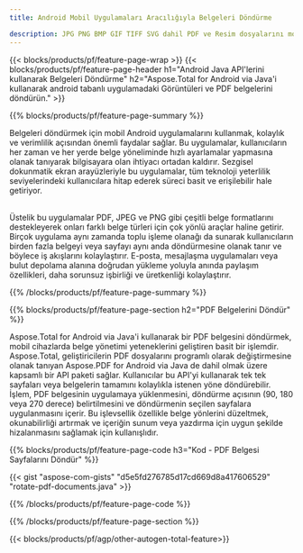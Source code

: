 ```yaml
---
title: Android Mobil Uygulamaları Aracılığıyla Belgeleri Döndürme  

description: JPG PNG BMP GIF TIFF SVG dahil PDF ve Resim dosyalarını mobil Android uygulamanız aracılığıyla döndürün.
---
```


{{< blocks/products/pf/feature-page-wrap >}}
{{< blocks/products/pf/feature-page-header h1="Android Java API'lerini kullanarak Belgeleri Döndürme" h2="Aspose.Total for Android via Java'i kullanarak android tabanlı uygulamadaki Görüntüleri ve PDF belgelerini döndürün." >}}

{{% blocks/products/pf/feature-page-summary %}}

Belgeleri döndürmek için mobil Android uygulamalarını kullanmak, kolaylık ve verimlilik açısından önemli faydalar sağlar.  Bu uygulamalar, kullanıcıların her zaman ve her yerde belge yöneliminde hızlı ayarlamalar yapmasına olanak tanıyarak bilgisayara olan ihtiyacı ortadan kaldırır.  Sezgisel dokunmatik ekran arayüzleriyle bu uygulamalar, tüm teknoloji yeterlilik seviyelerindeki kullanıcılara hitap ederek süreci basit ve erişilebilir hale getiriyor. <br /><br />

Üstelik bu uygulamalar PDF, JPEG ve PNG gibi çeşitli belge formatlarını destekleyerek onları farklı belge türleri için çok yönlü araçlar haline getirir.  Birçok uygulama aynı zamanda toplu işleme olanağı da sunarak kullanıcıların birden fazla belgeyi veya sayfayı aynı anda döndürmesine olanak tanır ve böylece iş akışlarını kolaylaştırır.  E-posta, mesajlaşma uygulamaları veya bulut depolama alanına doğrudan yükleme yoluyla anında paylaşım özellikleri, daha sorunsuz işbirliği ve üretkenliği kolaylaştırır. 

{{% /blocks/products/pf/feature-page-summary  %}}


{{% blocks/products/pf/feature-page-section  h2="PDF Belgelerini Döndür" %}}

Aspose.Total for Android via Java'i kullanarak bir PDF belgesini döndürmek, mobil cihazlarda belge yönetimi yeteneklerini geliştiren basit bir işlemdir.  Aspose.Total, geliştiricilerin PDF dosyalarını programlı olarak değiştirmesine olanak tanıyan Aspose.PDF for Android via Java de dahil olmak üzere kapsamlı bir API paketi sağlar.  Kullanıcılar bu API'yi kullanarak tek tek sayfaları veya belgelerin tamamını kolaylıkla istenen yöne döndürebilir.  İşlem, PDF belgesinin uygulamaya yüklenmesini, döndürme açısının (90, 180 veya 270 derece) belirtilmesini ve döndürmenin seçilen sayfalara uygulanmasını içerir.  Bu işlevsellik özellikle belge yönlerini düzeltmek, okunabilirliği artırmak ve içeriğin sunum veya yazdırma için uygun şekilde hizalanmasını sağlamak için kullanışlıdır.  

{{% blocks/products/pf/feature-page-code h3="Kod - PDF Belgesi Sayfalarını Döndür" %}}

{{< gist "aspose-com-gists" "d5e5fd276785d17cd669d8a417606529" "rotate-pdf-documents.java" >}}

{{% /blocks/products/pf/feature-page-code  %}}

{{% /blocks/products/pf/feature-page-section %}}

{{< blocks/products/pf/agp/other-autogen-total-feature>}}
